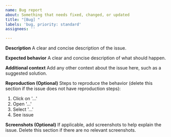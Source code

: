 ```yaml
---
name: Bug report
about: Something that needs fixed, changed, or updated
title: "[Bug] "
labels: 'bug, priority: standard'
assignees: ''

---
```


**Description**
A clear and concise description of the issue.

**Expected behavior**
A clear and concise description of what should happen.

**Additional context**
Add any other context about the issue here, such as a suggested solution.

**Reproduction (Optional)**
Steps to reproduce the behavior (delete this section if the issue does not have reproduction steps):
1. Click on '...'
2. Open '...'
3. Select '...'
4. See issue

**Screenshots (Optional)**
If applicable, add screenshots to help explain the issue. Delete this section if there are no relevant screenshots.
